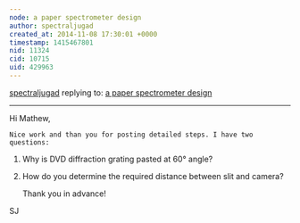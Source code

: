 ```yaml
---
node: a paper spectrometer design
author: spectraljugad
created_at: 2014-11-08 17:30:01 +0000
timestamp: 1415467801
nid: 11324
cid: 10715
uid: 429963
---
```




[spectraljugad](../profile/spectraljugad) replying to: [a paper spectrometer design](../notes/mathew/11-07-2014/a-paper-spectrometer-design)

----
Hi Mathew,

    Nice work and than you for posting detailed steps. I have two questions:
1. Why is DVD diffraction grating pasted at 60° angle?
2. How do you determine the required distance between slit and camera?

    Thank you in advance!

SJ